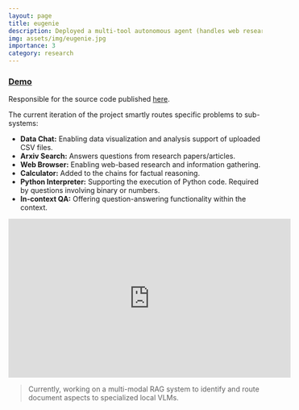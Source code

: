 ```yaml
---
layout: page
title: eugenie
description: Deployed a multi-tool autonomous agent (handles web research, data engineering, coding problems) 🧞
img: assets/img/eugenie.jpg
importance: 3
category: research
---
```



### [Demo](https://eugenio-a3n.streamlit.app/)

Responsible for the source code published [here](https://github.com/e-lab/Forestry_Student/).

The current iteration of the project smartly routes specific problems to sub-systems: 
- **Data Chat:** Enabling data visualization and analysis support of uploaded CSV files. 
- **Arxiv Search:** Answers questions from research papers/articles.
- **Web Browser:** Enabling web-based research and information gathering.
- **Calculator:** Added to the chains for factual reasoning. 
- **Python Interpreter:** Supporting the execution of Python code. Required by questions involving binary or numbers. 
- **In-context QA:** Offering question-answering functionality within the context.

<div align="center">
<iframe width="560" height="315" src="https://www.youtube.com/embed/-d7hI4Q0vXw?si=QOXM3GEj6KGKP-DP&amp;controls=0" title="YouTube video player" frameborder="0" allow="accelerometer; autoplay; clipboard-write; encrypted-media; gyroscope; picture-in-picture; web-share" referrerpolicy="strict-origin-when-cross-origin" allowfullscreen></iframe>
</div>

> Currently, working on a multi-modal RAG system to identify and route document aspects to specialized local VLMs.